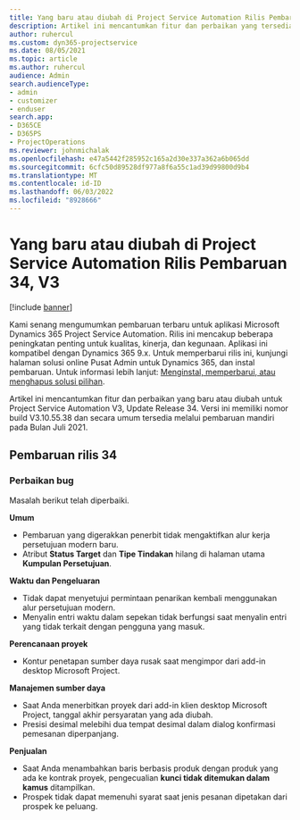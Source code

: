```yaml
---
title: Yang baru atau diubah di Project Service Automation Rilis Pembaruan 34, V3
description: Artikel ini mencantumkan fitur dan perbaikan yang tersedia di Project Service Automation Update Release 34, V3.
author: ruhercul
ms.custom: dyn365-projectservice
ms.date: 08/05/2021
ms.topic: article
ms.author: ruhercul
audience: Admin
search.audienceType:
- admin
- customizer
- enduser
search.app:
- D365CE
- D365PS
- ProjectOperations
ms.reviewer: johnmichalak
ms.openlocfilehash: e47a5442f285952c165a2d30e337a362a6b065dd
ms.sourcegitcommit: 6cfc50d89528df977a8f6a55c1ad39d99800d9b4
ms.translationtype: MT
ms.contentlocale: id-ID
ms.lasthandoff: 06/03/2022
ms.locfileid: "8928666"
---
```

# <a name="whats-new-or-changed-in-project-service-automation-update-release-34-v3"></a>Yang baru atau diubah di Project Service Automation Rilis Pembaruan 34, V3

[!include [banner](../includes/psa-now-project-operations.md)]

Kami senang mengumumkan pembaruan terbaru untuk aplikasi Microsoft Dynamics 365 Project Service Automation. Rilis ini mencakup beberapa peningkatan penting untuk kualitas, kinerja, dan kegunaan. Aplikasi ini kompatibel dengan Dynamics 365 9.x. Untuk memperbarui rilis ini, kunjungi halaman solusi online Pusat Admin untuk Dynamics 365, dan instal pembaruan. Untuk informasi lebih lanjut: [Menginstal, memperbarui, atau menghapus solusi pilihan](/power-platform/admin/install-remove-preferred-solution).

Artikel ini mencantumkan fitur dan perbaikan yang baru atau diubah untuk Project Service Automation V3, Update Release 34. Versi ini memiliki nomor build V3.10.55.38 dan secara umum tersedia melalui pembaruan mandiri pada Bulan Juli 2021.

## <a name="update-release-34"></a>Pembaruan rilis 34

### <a name="bug-fixes"></a>Perbaikan bug
Masalah berikut telah diperbaiki.

**Umum**

- Pembaruan yang digerakkan penerbit tidak mengaktifkan alur kerja persetujuan modern baru.
- Atribut **Status Target** dan **Tipe Tindakan** hilang di halaman utama **Kumpulan Persetujuan**.

**Waktu dan Pengeluaran**

- Tidak dapat menyetujui permintaan penarikan kembali menggunakan alur persetujuan modern.
- Menyalin entri waktu dalam sepekan tidak berfungsi saat menyalin entri yang tidak terkait dengan pengguna yang masuk.

**Perencanaan proyek**

- Kontur penetapan sumber daya rusak saat mengimpor dari add-in desktop Microsoft Project.

**Manajemen sumber daya**

- Saat Anda menerbitkan proyek dari add-in klien desktop Microsoft Project, tanggal akhir persyaratan yang ada diubah.
- Presisi desimal melebihi dua tempat desimal dalam dialog konfirmasi pemesanan diperpanjang.

**Penjualan**

- Saat Anda menambahkan baris berbasis produk dengan produk yang ada ke kontrak proyek, pengecualian **kunci tidak ditemukan dalam kamus** ditampilkan.
- Prospek tidak dapat memenuhi syarat saat jenis pesanan dipetakan dari prospek ke peluang.
